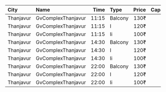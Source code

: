 | City      | Name               |  Time | Type    | Price | Capacity | Booked |
| :-------- | :----------------- | ----: | :------ | ----: | -------: | -----: |
| Thanjavur | GvComplexThanjavur | 11:15 | Balcony |  130₹ |      108 |     74 |
| Thanjavur | GvComplexThanjavur | 11:15 | I       |  120₹ |       36 |     24 |
| Thanjavur | GvComplexThanjavur | 11:15 | Ii      |  100₹ |      141 |     71 |
| Thanjavur | GvComplexThanjavur | 14:30 | Balcony |  130₹ |      108 |     74 |
| Thanjavur | GvComplexThanjavur | 14:30 | I       |  120₹ |       36 |     24 |
| Thanjavur | GvComplexThanjavur | 14:30 | Ii      |  100₹ |      141 |     71 |
| Thanjavur | GvComplexThanjavur | 22:00 | Balcony |  130₹ |      108 |     74 |
| Thanjavur | GvComplexThanjavur | 22:00 | I       |  120₹ |       36 |     24 |
| Thanjavur | GvComplexThanjavur | 22:00 | Ii      |  100₹ |      141 |     71 |